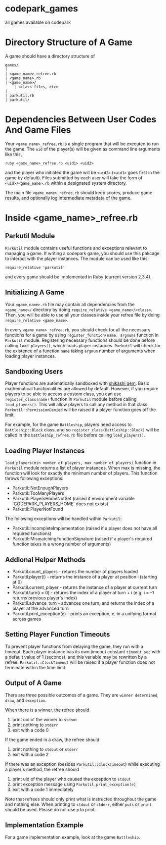 # codepark_games
all games available on codepark

# Directory Structure of A Game
A game should have a directory structure of

    games/
    |
    | <game_name>_refree.rb
    | <game_name>.rb
    | <game_name>/
        | <class files, etc>
    |
    | parkutil.rb
    | parkutil/

# Dependencies Between User Codes And Game Files

Your `<game_name>_refree.rb` is a single program that will be executed to run the game.
The `uid` of the player(s) will be given as command line arguments like this,

    ruby <game_name>_refree.rb <uid1> <uid2>

and the player who initiated the game will be `<uid2>` (`<uid1>` goes first in the game by default).
Files submitted by each user will take the form of `<uid>/<game_name>.rb` within a designated system directory.

The main file `<game_name>_refree.rb` should keep scores, produce game results, and optionally log intermediate metadata of the game.

# Inside <game_name>_refree.rb

## Parkutil Module
`Parkutil` module contains useful functions and exceptions relevant to managing a game.
If writing a codepark game, you should use this pakcage to interact with the player instances.
The module can be used like this:

    require_relative 'parkutil'

and every game should be implemented in Ruby (current version 2.3.4).

## Initializing A Game
Your `<game_name>.rb` file may contain all dependencies from the `<game_name>/` directory by doing `require_relative <game_name>/<class>`. Then, you will be able to use all your classes inside your refree file by doing `require_relative <game_name>`.

In every `<game_name>_refree.rb`, you should check for all the necessary functions for a game by using `register_function(name, argnum)` function in `Parkutil` module. Registering necessary functions should be done before calling `load_players()`, which loads player instances. `Parkutil` will check for the existence of a function `name` taking `argnum` number of arguments when loading player instances.

## Sandboxing Users
Player functions are automatically sandboxed with [shikashi gem](https://github.com/tario/shikashi). Basic mathematical functionalities are allowed by default. However, if you require players to be able to access a custom class, you can use `register_class(name)` function in `Parkutil` module before calling `load_players()`. This will allow players to call any method in that class. `Parkutil::PermissionDenied` will be raised if a player function goes off the limit.

For example, for the game `Battleship`, players need access to `Battleship::Block` class, and so `register_class(Battleship::Block)` will be called in the `battleship_refree.rb` file before calling `load_players()`.

## Loading Player Instances
`load_players(min number of players, max number of players)` function in `Parkutil` module returns a list of player instances. When max is missing, the function will look for exactly the minimum number of players.
This function throws following exceptions:
 - Parkutil::NotEnoughPlayers
 - Parkutil::TooManyPlayers
 - Parkutil::PlayersHomeNotSet (raised if environment variable 'CODEPARK_PLAYERS_HOME' does not exists)
 - Parkutil::PlayerNotFound

The following exceptions will be handled within `Parkutil`:
 - Parkutil::IncompleteImplementation (raised if a player does not have all required functions)
 - Parkutil::MismatchingFunctionSignature (raised if a player's required function takes in a wrong number of arguments)

## Addional Helper Methods
 - Parkutil.count_players - returns the number of players loaded
 - Parkutil.player(i) - returns the instance of a player at position i (starting at 0)
 - Parkutil.current_player - returns the instance of a player at current turn
 - Parkutil.turn(i = 0) - returns the index of a player at turn + i (e.g. i = -1 returns previous player's index)
 - Parkutil.advance_turn - advances one turn, and returns the index of a player at the advanced turn
 - Parkutil.print_exception(e) - prints an exception, e, in a unifying format across games

## Setting Player Function Timeouts
To prevent player functions from delaying the game, they run with a timeout.
Each player instance has its own timeout constant `timeout_sec` with a default value of 1 (seconds), and this variable may be rewritten by a refree. `Parkutil::ClockTimeout` will be raised if a player function does not terminate within the time limit.

## Output of A Game
There are three possible outcomes of a game. They are `winner determined`, `draw`, and `exception`.

When there is a winner, the refree should
 1. print uid of the winner to `stdout`
 2. print nothing to `stderr`
 2. exit with a code 0

If the game ended in a draw, the refree should
 1. print nothing to `stdout` or `stderr`
 2. exit with a code 2

If there was an exception (besides `Parkutil::ClockTimeout`) while executing a player's method, the refree should
 1. print uid of the player who caused the exception to `stdout`
 2. print exception message using `Parkutil.print_exception(e)`
 3. exit with a code 1 immediately

Note that refrees should only print what is instructed throughout the game and nothing else. When printing to `stdout` or `stderr`, either `puts` or `print` should be used. Please do not use `p` to print.

## Implementation Example
For a game implementation example, look at the game `Battleship`.
